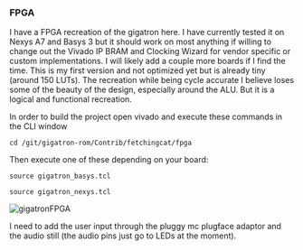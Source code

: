 

### FPGA ###

I have a FPGA recreation of the gigatron here.  I have currently tested it on Nexys A7 and Basys 3 but it should work on most anything
if willing to change out the Vivado IP BRAM and Clocking Wizard for vendor specific or custom implementations.  I will likely add a couple more boards if I find the time. This is my first version and not optimized yet but is already tiny (around 150 LUTs). The recreation while being cycle accurate I believe loses some of the beauty of the design, especially around the ALU. But it is a logical and functional recreation. 

In order to build the project open vivado and execute these commands in the CLI window

```
cd /git/gigatron-rom/Contrib/fetchingcat/fpga  
```

Then execute one of these depending on your board:  

```
source gigatron_basys.tcl  
```

```
source gigatron_nexys.tcl   
```

![gigatronFPGA](https://github.com/fetchingcat/gigatron-rom/assets/61957768/dacd3771-114f-44f1-9e8f-2d72e1c47f33)


I need to add the user input through the pluggy mc plugface adaptor and the audio still (the audio pins just go to LEDs at the moment).




